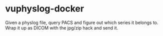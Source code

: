 # vuphyslog-docker

Given a physlog file, query PACS and figure out which series it belongs to.
Wrap it up as DICOM with the jpg/zip hack and send it.
